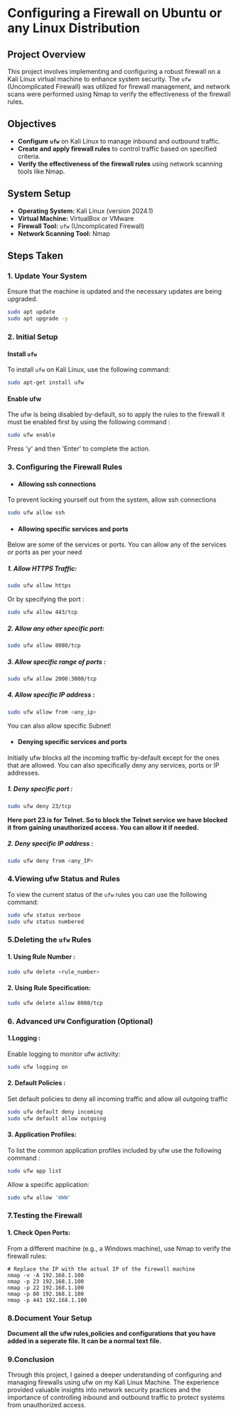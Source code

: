 # Configuring a Firewall on Ubuntu or any Linux Distribution

## Project Overview
This project involves implementing and configuring a robust firewall on a Kali Linux virtual machine to enhance system security. The `ufw` (Uncomplicated Firewall) was utilized for firewall management, and network scans were performed using Nmap to verify the effectiveness of the firewall rules.

## Objectives
- **Configure `ufw`** on Kali Linux to manage inbound and outbound traffic.
- **Create and apply firewall rules** to control traffic based on specified criteria.
- **Verify the effectiveness of the firewall rules** using network scanning tools like Nmap.

## System Setup
- **Operating System:** Kali Linux (version 2024.1)
- **Virtual Machine:** VirtualBox or VMware
- **Firewall Tool:** `ufw` (Uncomplicated Firewall)
- **Network Scanning Tool:** Nmap

## Steps Taken
### 1. Update Your System
Ensure that the machine is updated and the necessary updates are being upgraded.
```bash
sudo apt update
sudo apt upgrade -y
```
### 2. Initial Setup
#### Install `ufw`
To install `ufw` on Kali Linux, use the following command:
```bash
sudo apt-get install ufw
```
#### Enable ufw
The ufw is being disabled by-default, so to apply the rules to the firewall it must be enabled first by using the following command :
```bash
sudo ufw enable
```
Press 'y' and then 'Enter' to complete the action.

### 3. Configuring the Firewall Rules
- #### Allowing ssh connections
To prevent locking yourself out from the system, allow ssh connections
```bash
sudo ufw allow ssh
```
- #### Allowing specific services and ports
Below are some of the services or ports. You can allow any of the services or ports as per your need

##### 1. Allow HTTPS Traffic:
```bash
sudo ufw allow https
```
Or by specifying the port :
```bash
sudo ufw allow 443/tcp
```
##### 2. Allow any other specific port:
```bash
sudo ufw allow 8080/tcp
```

##### 3. Allow specific range of ports :
```bash
sudo ufw allow 2000:3000/tcp
```

##### 4. Allow specific IP address : 
```bash
sudo ufw allow from <any_ip>
```
You can also allow specific Subnet!

- #### Denying specific services and ports

Initially ufw blocks all the incoming traffic by-default except for the ones that are allowed. You can also specifically deny any services, ports or IP addresses.

##### 1. Deny specific port :
```bash
sudo ufw deny 23/tcp
```
**Here port 23 is for Telnet. So to block the Telnet service we have blocked it from gaining unauthorized access. You can allow it if needed.**
##### 2. Deny specific IP address :
```bash
sudo ufw deny from <any_IP>
```
### 4.Viewing ufw Status and Rules
To view the current status of the `ufw` rules you can use the following command:
```bash
sudo ufw status verbose
sudo ufw status numbered
```
### 5.Deleting the `ufw` Rules
#### 1. Using Rule Number :
```bash
sudo ufw delete <rule_number>
```
#### 2. Using Rule Specification:
```bash
sudo ufw delete allow 8080/tcp
```
### 6. Advanced `UFW` Configuration (Optional)
#### 1.Logging :
Enable logging to monitor ufw activity:
```bash
sudo ufw logging on
```
#### 2. Default Policies :
Set default policies to deny all incoming traffic and allow all outgoing traffic
```bash
sudo ufw default deny incoming
sudo ufw default allow outgoing
```
#### 3. Application Profiles:
To list the common application profiles included by ufw use the following command :
```bash
sudo ufw app list
```
Allow a specific application:
```bash
sudo ufw allow 'WWW'
```

### 7.Testing the Firewall 
#### 1. Check Open Ports:
From a different machine (e.g., a Windows machine), use Nmap to verify the firewall rules:
```
# Replace the IP with the actual IP of the firewall machine
nmap -v -A 192.168.1.100
nmap -p 23 192.168.1.100
nmap -p 22 192.168.1.100
nmap -p 80 192.168.1.100
nmap -p 443 192.168.1.100
```
### 8.Document Your Setup
**Document all the ufw rules,policies and configurations that you have added in a seperate file. It can be a normal text file.**

### 9.Conclusion
Through this project, I gained a deeper understanding of configuring and managing firewalls using ufw on my Kali Linux Machine. The experience provided valuable insights into network security practices and the importance of controlling inbound and outbound traffic to protect systems from unauthorized access.
